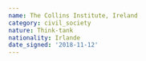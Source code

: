 ```yaml
---
name: The Collins Institute, Ireland
category: civil_society
nature: Think-tank
nationality: Irlande
date_signed: '2018-11-12'
---
```

    